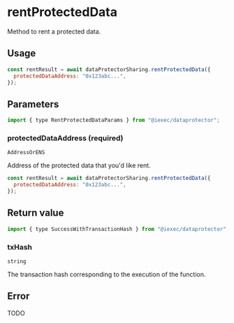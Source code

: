 # rentProtectedData

Method to rent a protected data.

## Usage

```js
const rentResult = await dataProtectorSharing.rentProtectedData({
  protectedDataAddress: "0x123abc...",
});
```

## Parameters

```js
import { type RentProtectedDataParams } from "@iexec/dataprotector";
```

### protectedDataAddress (required)

`AddressOrENS`

Address of the protected data that you'd like rent.

```js
const rentResult = await dataProtectorSharing.rentProtectedData({
  protectedDataAddress: "0x123abc...",
});
```

## Return value

```js
import { type SuccessWithTransactionHash } from "@iexec/dataprotector";
```

### txHash

`string`

The transaction hash corresponding to the execution of the function.

## Error

TODO
